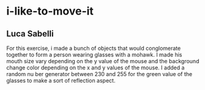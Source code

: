 # i-like-to-move-it
## Luca Sabelli

For this exercise, i made a bunch of objects that would conglomerate together to form a person wearing glasses with a mohawk. 
I made his mouth size vary depending on the y value of the mouse and the background change color depending on the x and y values of the mouse. 
I added a random nu ber generator between 230 and 255 for the green value of the glasses to make a sort of reflection aspect.  

